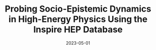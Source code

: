 ---
title: "Probing Socio-Epistemic Dynamics in High-Energy Physics Using the Inspire HEP Database"
collection: talks
paperurl: 'https://scientoconference.com/bigdatahps2023/'
link: https://scientoconference.com/bigdatahps2023/
type: talk
date: 2023-05-01
venue: 'Big Data &amp; HPS'
authors: <b>Gautheron L.</b>
citation: ' Lucas Gautheron, &quot;Probing Socio-Epistemic Dynamics in High-Energy Physics Using the Inspire HEP Database.&quot; Big Data &amp;amp; HPS, 2023.'
---